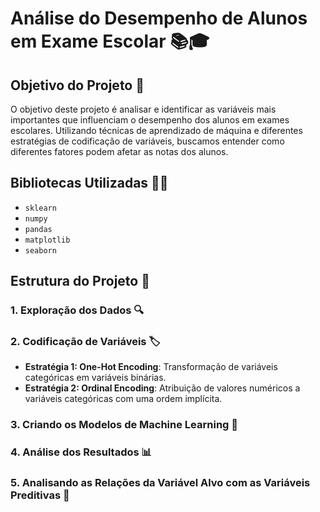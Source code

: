 # Análise do Desempenho de Alunos em Exame Escolar 📚🎓

## Objetivo do Projeto 🎯

O objetivo deste projeto é analisar e identificar as variáveis mais importantes que influenciam o desempenho dos alunos em exames escolares. Utilizando técnicas de aprendizado de máquina e diferentes estratégias de codificação de variáveis, buscamos entender como diferentes fatores podem afetar as notas dos alunos.

## Bibliotecas Utilizadas 🧑‍💻

- `sklearn`
- `numpy`
- `pandas`
- `matplotlib`
- `seaborn`

## Estrutura do Projeto 📂

### 1. **Exploração dos Dados** 🔍
### 2. **Codificação de Variáveis** 🏷️
- **Estratégia 1: One-Hot Encoding**: Transformação de variáveis categóricas em variáveis binárias.
- **Estratégia 2: Ordinal Encoding**: Atribuição de valores numéricos a variáveis categóricas com uma ordem implícita.
### 3. **Criando os Modelos de Machine Learning** 🤖
### 4. **Análise dos Resultados** 📊
### 5. **Analisando as Relações da Variável Alvo com as Variáveis Preditivas** 🔎
